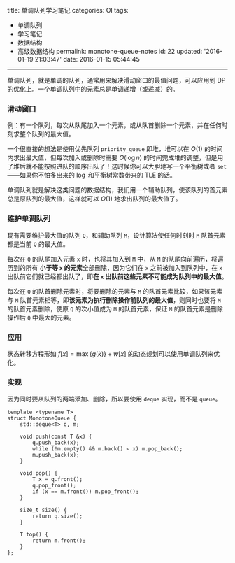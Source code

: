 title: 单调队列学习笔记
categories: OI
tags: 
  - 单调队列
  - 学习笔记
  - 数据结构
  - 高级数据结构
permalink: monotone-queue-notes
id: 22
updated: '2016-01-19 21:03:47'
date: 2016-01-15 05:44:45
---

单调队列，就是单调的队列，通常用来解决滑动窗口的最值问题，可以应用到 DP 的优化上。一个单调队列中的元素总是单调递增（或递减）的。

<!-- more -->

### 滑动窗口
例：有一个队列，每次从队尾加入一个元素，或从队首删除一个元素，并在任何时刻求整个队列的最大值。

一个很直接的想法是使用优先队列 `priority_queue` 即堆，堆可以在 $O(1)$ 的时间内求出最大值，但每次加入或删除时需要 $O({\log}n)$ 的时间完成堆的调整，但是用了堆后就不能按照进队的顺序出队了！这时候你可以大胆地写一个平衡树或者 `set`——如果你不怕多出来的 $\log$ 和平衡树常数带来的 TLE 的话。

单调队列就是解决这类问题的数据结构，我们用一个辅助队列，使该队列的首元素总是原队列的最大值，这样就可以 $O(1)$ 地求出队列的最大值了。

### 维护单调队列
现有需要维护最大值的队列 `Q`，和辅助队列 `M`，设计算法使任何时刻时 `M` 队首元素都是当前 `Q` 的最大值。

每次在 `Q` 的队尾加入元素 `x` 时，也将其加入到 `M` 中，从 `M` 的队尾向前遍历，将遍历到的所有 **小于等 `x` 的元素**全部删除，因为它们在 `x` 之前被加入到队列中，在 `x` 出队前它们就已经都出队了，即**在 `x` 出队前这些元素不可能成为队列中的最大值**。

每次在 `Q` 的队首删除元素时，将要删除的元素与 `M` 的队首元素比较，如果该元素与 `M` 队首元素相等，即**该元素为执行删除操作前队列的最大值**，则同时也要将 `M` 的队首元素删除，使原 `Q` 的次小值成为 `M` 的队首元素，保证 `M` 的队首元素是删除操作后 `Q` 中最大的元素。

### 应用
状态转移方程形如 $f[x]=\max\{g(k)\}+w[x]$ 的动态规划可以使用单调队列来优化。

### 实现
因为同时要从队列的两端添加、删除，所以要使用 `deque` 实现，而不是 `queue`。
<!-- c++ -->
```
template <typename T>
struct MonotoneQueue {
	std::deque<T> q, m;

	void push(const T &x) {
		q.push_back(x);
		while (!m.empty() && m.back() < x) m.pop_back();
		m.push_back(x);
	}

	void pop() {
		T x = q.front();
		q.pop_front();
		if (x == m.front()) m.pop_front();
	}

	size_t size() {
		return q.size();
	}

	T top() {
		return m.front();
	}
};
```